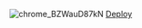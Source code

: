 ![chrome_BZWauD87kN](https://github.com/Edgar200021/coffee-house/assets/105574762/57d6c387-39f8-428b-9a89-edbb1cc968a2)
[Deploy](https://coffee-house.vercel.app/)
